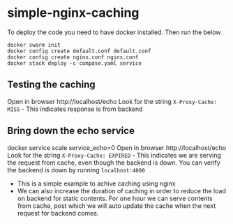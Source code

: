 # simple-nginx-caching
To deploy the code you need to have docker installed. Then run the below
```
docker swarm init
docker config create default.conf default.conf
docker config create nginx.conf nginx.conf
docker stack deploy -c compose.yaml service
```

## Testing the caching
Open in browser http://localhost/echo
Look for the string `X-Proxy-Cache: MISS` - This indicates response is from backend
 
 ## Bring down the echo service
docker service scale service_echo=0
Open in browser http://localhost/echo
Look for the string `X-Proxy-Cache: EXPIRED` - This indicates we are serving the request from cache, even though the backend is down.
You can verify the backend is down by running `localhost:4000`

- This is a simple example to achive caching using nginx
- We can also increase the duration of caching in order to reduce the load on backend for static contents. For one hour we can serve contents from cache, post which we will auto update the cache when the next request for backend comes.
